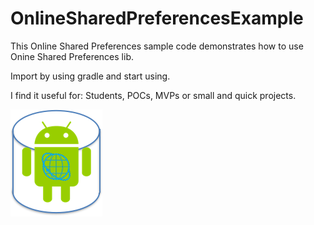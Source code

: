 # OnlineSharedPreferencesExample
This Online Shared Preferences sample code demonstrates how to use Onine Shared Preferences lib.

Import by using gradle and start using.

I find it useful for: Students, POCs, MVPs or small and quick projects.

![LOGO](https://raw.githubusercontent.com/PerrchicK/OnlineSharedPreferencesExample/master/OSP.png)
